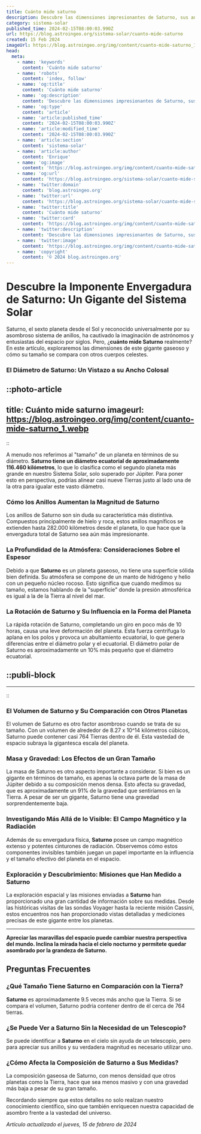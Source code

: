 ```yaml
---
title: Cuánto mide saturno
description: Descubre las dimensiones impresionantes de Saturno, sus anillos únicos y mucho más. Infórmate con datos precisos y fascinantes.
category: sistema-solar
published_time: 2024-02-15T08:00:03.990Z
url: https://blog.astroingeo.org/sistema-solar/cuanto-mide-saturno
created: 15 Feb 2024
imageUrl: https://blog.astroingeo.org/img/content/cuanto-mide-saturno_1.webp
head:
  meta:
    - name: 'keywords'
      content: 'Cuánto mide saturno'
    - name: 'robots'
      content: 'index, follow'
    - name: 'og:title'
      content: 'Cuánto mide saturno'
    - name: 'og:description'
      content: 'Descubre las dimensiones impresionantes de Saturno, sus anillos únicos y mucho más. Infórmate con datos precisos y fascinantes.'
    - name: 'og:type'
      content: 'article'
    - name: 'article:published_time'
      content: '2024-02-15T08:00:03.990Z'
    - name: 'article:modified_time'
      content: '2024-02-15T08:00:03.990Z'
    - name: 'article:section'
      content: 'sistema-solar'
    - name: 'article:author'
      content: 'Enrique'
    - name: 'og:image'
      content: 'https://blog.astroingeo.org/img/content/cuanto-mide-saturno_1.webp'
    - name: 'og:url'
      content: 'https://blog.astroingeo.org/sistema-solar/cuanto-mide-saturno'
    - name: 'twitter:domain'
      content: 'blog.astroingeo.org'
    - name: 'twitter:url'
      content: 'https://blog.astroingeo.org/sistema-solar/cuanto-mide-saturno'
    - name: 'twitter:title'
      content: 'Cuánto mide saturno'
    - name: 'twitter:card'
      content: 'https://blog.astroingeo.org/img/content/cuanto-mide-saturno_1.webp'
    - name: 'twitter:description'
      content: 'Descubre las dimensiones impresionantes de Saturno, sus anillos únicos y mucho más. Infórmate con datos precisos y fascinantes.'
    - name: 'twitter:image'
      content: 'https://blog.astroingeo.org/img/content/cuanto-mide-saturno_1.webp'
    - name: 'copyright'
      content: '© 2024 blog.astroingeo.org'
---
```

# Descubre la Imponente Envergadura de Saturno: Un Gigante del Sistema Solar

Saturno, el sexto planeta desde el Sol y reconocido universalmente por su asombroso sistema de anillos, ha cautivado la imaginación de astrónomos y entusiastas del espacio por siglos. Pero, ¿**cuánto mide Saturno** realmente? En este artículo, exploraremos las dimensiones de este gigante gaseoso y cómo su tamaño se compara con otros cuerpos celestes.

### El Diámetro de Saturno: Un Vistazo a su Ancho Colosal


::photo-article
---
title: Cuánto mide saturno
imageurl: https://blog.astroingeo.org/img/content/cuanto-mide-saturno_1.webp
---
::



A menudo nos referimos al "tamaño" de un planeta en términos de su diámetro. **Saturno tiene un diámetro ecuatorial de aproximadamente 116.460 kilómetros**, lo que lo clasifica como el segundo planeta más grande en nuestro Sistema Solar, solo superado por Júpiter. Para poner esto en perspectiva, podrías alinear casi nueve Tierras justo al lado una de la otra para igualar este vasto diámetro.

### Cómo los Anillos Aumentan la Magnitud de Saturno

Los anillos de Saturno son sin duda su característica más distintiva. Compuestos principalmente de hielo y roca, estos anillos magníficos se extienden hasta 282.000 kilómetros desde el planeta, lo que hace que la envergadura total de Saturno sea aún más impresionante.

### La Profundidad de la Atmósfera: Consideraciones Sobre el Espesor

Debido a que **Saturno** es un planeta gaseoso, no tiene una superficie sólida bien definida. Su atmósfera se compone de un manto de hidrógeno y helio con un pequeño núcleo rocoso. Esto significa que cuando medimos su tamaño, estamos hablando de la "superficie" donde la presión atmosférica es igual a la de la Tierra al nivel del mar.

### La Rotación de Saturno y Su Influencia en la Forma del Planeta

La rápida rotación de Saturno, completando un giro en poco más de 10 horas, causa una leve deformación del planeta. Esta fuerza centrífuga lo aplana en los polos y provoca un abultamiento ecuatorial, lo que genera diferencias entre el diámetro polar y el ecuatorial. El diámetro polar de Saturno es aproximadamente un 10% más pequeño que el diámetro ecuatorial.


  ::publi-block
  ---
  ---
  ::
  
  

### El Volumen de Saturno y Su Comparación con Otros Planetas

El volumen de Saturno es otro factor asombroso cuando se trata de su tamaño. Con un volumen de alrededor de 8.27 x 10^14 kilómetros cúbicos, Saturno puede contener casi 764 Tierras dentro de él. Esta vastedad de espacio subraya la gigantesca escala del planeta.

### Masa y Gravedad: Los Efectos de un Gran Tamaño

La masa de Saturno es otro aspecto importante a considerar. Si bien es un gigante en términos de tamaño, es apenas la octava parte de la masa de Júpiter debido a su composición menos densa. Esto afecta su gravedad, que es aproximadamente un 91% de la gravedad que sentiríamos en la Tierra. A pesar de ser un gigante, Saturno tiene una gravedad sorprendentemente baja.

### Investigando Más Allá de lo Visible: El Campo Magnético y la Radiación

Además de su envergadura física, **Saturno** posee un campo magnético extenso y potentes cinturones de radiación. Observemos cómo estos componentes invisibles también juegan un papel importante en la influencia y el tamaño efectivo del planeta en el espacio.

### Exploración y Descubrimiento: Misiones que Han Medido a Saturno

La exploración espacial y las misiones enviadas a **Saturno** han proporcionado una gran cantidad de información sobre sus medidas. Desde las históricas visitas de las sondas Voyager hasta la reciente misión Cassini, estos encuentros nos han proporcionado vistas detalladas y mediciones precisas de este gigante entre los planetas.

___
**Apreciar las maravillas del espacio puede cambiar nuestra perspectiva del mundo. Inclina la mirada hacia el cielo nocturno y permítete quedar asombrado por la grandeza de Saturno.**

## Preguntas Frecuentes

### ¿Qué Tamaño Tiene Saturno en Comparación con la Tierra?
**Saturno** es aproximadamente 9.5 veces más ancho que la Tierra. Si se compara el volumen, Saturno podría contener dentro de él cerca de 764 tierras.

### ¿Se Puede Ver a Saturno Sin la Necesidad de un Telescopio?
Se puede identificar a **Saturno** en el cielo sin ayuda de un telescopio, pero para apreciar sus anillos y su verdadera magnitud es necesario utilizar uno.

### ¿Cómo Afecta la Composición de Saturno a Sus Medidas?
La composición gaseosa de Saturno, con menos densidad que otros planetas como la Tierra, hace que sea menos masivo y con una gravedad más baja a pesar de su gran tamaño.

Recordando siempre que estos detalles no solo realzan nuestro conocimiento científico, sino que también enriquecen nuestra capacidad de asombro frente a la vastedad del universo.

_Artículo actualizado el jueves, 15 de febrero de 2024_